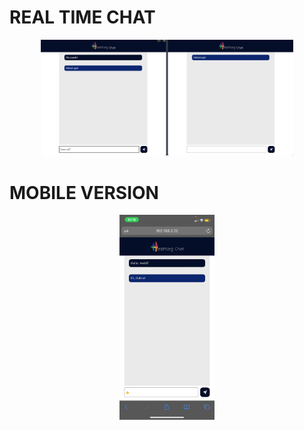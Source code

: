 # REAL TIME CHAT

<div align="center">
  <img width="80%" src="project-banner.png">
</div>

# MOBILE VERSION

<div align="center">
  <img width="30%" src="mobile.jpg">
</div>
